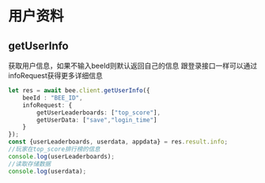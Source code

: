 # 用户资料

## getUserInfo

获取用户信息，如果不输入beeId则默认返回自己的信息 跟登录接口一样可以通过infoRequest获得更多详细信息

```typescript
let res = await bee.client.getUserInfo({
    beeId : "BEE_ID",
    infoRequest: {
        getUserLeaderboards: ["top_score"],
        getUserData: ["save","login_time"]
    }
});
const {userLeaderboards, userdata, appdata} = res.result.info;
//玩家在top_score排行榜的信息
console.log(userLeaderboards);
//读取存储数据
console.log(userdata);
```

